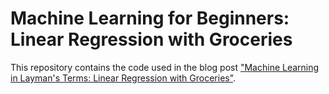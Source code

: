 # Machine Learning for Beginners: Linear Regression with Groceries
This repository contains the code used in the blog post ["Machine Learning in Layman's Terms: Linear Regression with Groceries"](https://ismizu.medium.com/machine-learning-in-laymans-terms-linear-regression-with-groceries-6a595d1242d).
